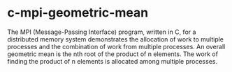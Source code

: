 # c-mpi-geometric-mean
The MPI (Message-Passing Interface) program, written in C, for a distributed memory system  demonstrates the allocation of work to multiple processes and the combination of work from multiple processes.  An overall geometric mean is the nth root of the product of n elements.  The work of finding the product of n elements is allocated among multiple processes.
